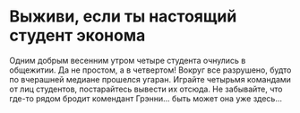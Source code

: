 # Выживи, если ты настоящий студент эконома 
Одним добрым весенним утром четыре студента очнулись в общежитии. Да не простом, а в четвертом! 
Вокруг все разрушено, будто по вчерашней медиане прошелся угаран. Играйте четырьмя командами от лиц
студентов, постарайтесь вывести их отсюда. Не забывайте, что где-то рядом бродит комендант Грэнни... 
быть может она уже здесь...
